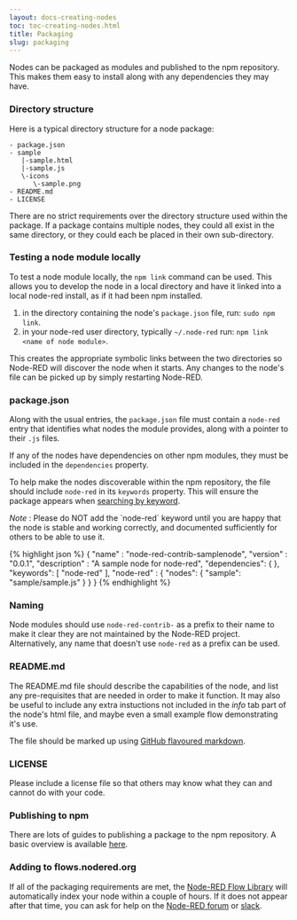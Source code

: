 ```yaml
---
layout: docs-creating-nodes
toc: toc-creating-nodes.html
title: Packaging
slug: packaging
---
```


Nodes can be packaged as modules and published to the npm repository. This makes
them easy to install along with any dependencies they may have.

### Directory structure

Here is a typical directory structure for a node package:

    - package.json
    - sample
       |-sample.html
       |-sample.js
       \-icons
          \-sample.png
    - README.md
    - LICENSE

There are no strict requirements over the directory structure used within the
package. If a package contains multiple nodes, they could all exist in the same
directory, or they could each be placed in their own sub-directory.

### Testing a node module locally

To test a node module locally, the `npm link` command can be used. This allows you
to develop the node in a local directory and have it linked into a local node-red
install, as if it had been npm installed.

1. in the directory containing the node's `package.json` file, run: `sudo npm link`.
2. in your node-red user directory, typically `~/.node-red` run: `npm link <name of node module>`.

This creates the appropriate symbolic links between the two directories so Node-RED
will discover the node when it starts. Any changes to the node's file can be picked
up by simply restarting Node-RED.

### package.json

Along with the usual entries, the `package.json` file must contain a `node-red`
entry that identifies what nodes the module provides, along with a pointer to
their `.js` files.

If any of the nodes have dependencies on other npm modules, they must be included
in the `dependencies` property.

To help make the nodes discoverable within the npm repository, the file should
include `node-red` in its `keywords` property. This will ensure the package
appears when [searching by keyword](https://www.npmjs.org/browse/keyword/node-red).

<div class="doc-callout"><em>Note</em> : Please do NOT add the `node-red` keyword until
you are happy that the node is stable and working correctly, and documented sufficiently
for others to be able to use it.</div>

{% highlight json %}
{
    "name"         : "node-red-contrib-samplenode",
    "version"      : "0.0.1",
    "description"  : "A sample node for node-red",
    "dependencies": {
    },
    "keywords": [ "node-red" ],
    "node-red"     : {
        "nodes": {
            "sample": "sample/sample.js"
        }
    }
}
{% endhighlight %}

### Naming

Node modules should use `node-red-contrib-` as a prefix to their name to make it
clear they are not maintained by the Node-RED project. Alternatively, any name
that doesn't use `node-red` as a prefix can be used.

### README.md

The README.md file should describe the capabilities of the node, and list any
pre-requisites that are needed in order to make it function. It may also be
useful to include any extra instuctions not included in the *info* tab part
of the node's html file, and maybe even a small example flow demonstrating it's
use.

The file should be marked up using
[GitHub flavoured markdown](https://help.github.com/articles/markdown-basics/).

### LICENSE

Please include a license file so that others may know what they can and cannot
do with your code.

### Publishing to npm

There are lots of guides to publishing a package to the npm repository.
A basic overview is available [here](https://docs.npmjs.com/misc/developers).

### Adding to flows.nodered.org

If all of the packaging requirements are met, the [Node-RED Flow Library](https://flows.nodered.org)
will automatically index your node within a couple of hours. If it does not appear
after that time, you can ask for help on the [Node-RED forum](https://discourse.nodered.org)
or [slack](https://nodered.org/slack).
